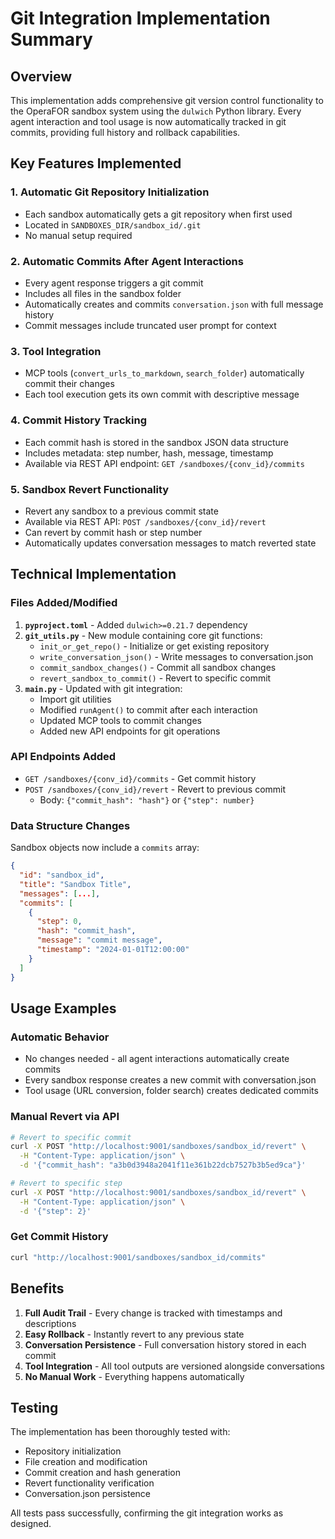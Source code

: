# Git Integration Implementation Summary

## Overview

This implementation adds comprehensive git version control functionality to the OperaFOR sandbox system using the `dulwich` Python library. Every agent interaction and tool usage is now automatically tracked in git commits, providing full history and rollback capabilities.

## Key Features Implemented

### 1. **Automatic Git Repository Initialization**
- Each sandbox automatically gets a git repository when first used
- Located in `SANDBOXES_DIR/sandbox_id/.git`
- No manual setup required

### 2. **Automatic Commits After Agent Interactions**
- Every agent response triggers a git commit
- Includes all files in the sandbox folder
- Automatically creates and commits `conversation.json` with full message history
- Commit messages include truncated user prompt for context

### 3. **Tool Integration**
- MCP tools (`convert_urls_to_markdown`, `search_folder`) automatically commit their changes
- Each tool execution gets its own commit with descriptive message

### 4. **Commit History Tracking**
- Each commit hash is stored in the sandbox JSON data structure
- Includes metadata: step number, hash, message, timestamp
- Available via REST API endpoint: `GET /sandboxes/{conv_id}/commits`

### 5. **Sandbox Revert Functionality** 
- Revert any sandbox to a previous commit state
- Available via REST API: `POST /sandboxes/{conv_id}/revert`
- Can revert by commit hash or step number
- Automatically updates conversation messages to match reverted state

## Technical Implementation

### Files Added/Modified

1. **`pyproject.toml`** - Added `dulwich>=0.21.7` dependency
2. **`git_utils.py`** - New module containing core git functions:
   - `init_or_get_repo()` - Initialize or get existing repository
   - `write_conversation_json()` - Write messages to conversation.json
   - `commit_sandbox_changes()` - Commit all sandbox changes
   - `revert_sandbox_to_commit()` - Revert to specific commit
3. **`main.py`** - Updated with git integration:
   - Import git utilities
   - Modified `runAgent()` to commit after each interaction
   - Updated MCP tools to commit changes
   - Added new API endpoints for git operations

### API Endpoints Added

- `GET /sandboxes/{conv_id}/commits` - Get commit history
- `POST /sandboxes/{conv_id}/revert` - Revert to previous commit
  - Body: `{"commit_hash": "hash"}` or `{"step": number}`

### Data Structure Changes

Sandbox objects now include a `commits` array:
```json
{
  "id": "sandbox_id",
  "title": "Sandbox Title", 
  "messages": [...],
  "commits": [
    {
      "step": 0,
      "hash": "commit_hash",
      "message": "commit message",
      "timestamp": "2024-01-01T12:00:00"
    }
  ]
}
```

## Usage Examples

### Automatic Behavior
- No changes needed - all agent interactions automatically create commits
- Every sandbox response creates a new commit with conversation.json
- Tool usage (URL conversion, folder search) creates dedicated commits

### Manual Revert via API
```bash
# Revert to specific commit
curl -X POST "http://localhost:9001/sandboxes/sandbox_id/revert" \
  -H "Content-Type: application/json" \
  -d '{"commit_hash": "a3b0d3948a2041f11e361b22dcb7527b3b5ed9ca"}'

# Revert to specific step
curl -X POST "http://localhost:9001/sandboxes/sandbox_id/revert" \
  -H "Content-Type: application/json" \
  -d '{"step": 2}'
```

### Get Commit History
```bash
curl "http://localhost:9001/sandboxes/sandbox_id/commits"
```

## Benefits

1. **Full Audit Trail** - Every change is tracked with timestamps and descriptions
2. **Easy Rollback** - Instantly revert to any previous state
3. **Conversation Persistence** - Full conversation history stored in each commit
4. **Tool Integration** - All tool outputs are versioned alongside conversations  
5. **No Manual Work** - Everything happens automatically

## Testing

The implementation has been thoroughly tested with:
- Repository initialization
- File creation and modification
- Commit creation and hash generation
- Revert functionality verification
- Conversation.json persistence

All tests pass successfully, confirming the git integration works as designed.